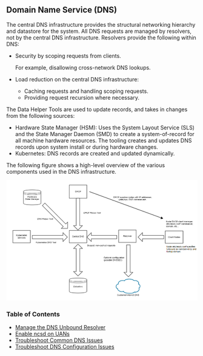 ## Domain Name Service (DNS)

The central DNS infrastructure provides the structural networking hierarchy and datastore for the system. All DNS requests are managed by resolvers, not by the central DNS infrastructure. Resolvers provide the following within DNS:

-   Security by scoping requests from clients.

    For example, disallowing cross-network DNS lookups.

-   Load reduction on the central DNS infrastructure:
    -   Caching requests and handling scoping requests.
    -   Providing request recursion where necessary.

The Data Helper Tools are used to update records, and takes in changes from the following sources:

-   Hardware State Manager \(HSM\): Uses the System Layout Service \(SLS\) and the State Manager Daemon \(SMD\) to create a system-of-record for all machine hardware resources. The tooling creates and updates DNS records upon system install or during hardware changes.
-   Kubernetes: DNS records are created and updated dynamically.

The following figure shows a high-level overview of the various components used in the DNS infrastructure.

![DNS Architecture](../../../img/operations/DNS_architecture.PNG)

### Table of Contents

* [Manage the DNS Unbound Resolver](Manage_the_DNS_Unbound_Resolver.md)
* [Enable ncsd on UANs](Enable_ncsd_on_UANs.md)
* [Troubleshoot Common DNS Issues](Troubleshoot_Common_DNS_Issues.md)
* [Troubleshoot DNS Configuration Issues](Troubleshoot_DNS_Configuration_Issues.md)


